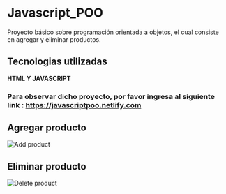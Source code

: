 # Javascript_POO
Proyecto básico sobre programación orientada a objetos, el cual consiste en agregar y eliminar productos.

## Tecnologias utilizadas
<strong>HTML Y JAVASCRIPT</strong>

### Para observar dicho proyecto, por favor ingresa al siguiente link : https://javascriptpoo.netlify.com


## Agregar producto 

![Add product](https://user-images.githubusercontent.com/38477245/67410275-7e4be480-f581-11e9-807a-60f8f207ca56.JPG)

## Eliminar producto

![Delete product](https://user-images.githubusercontent.com/38477245/67410315-8e63c400-f581-11e9-85e9-8e73ec319fda.JPG)



